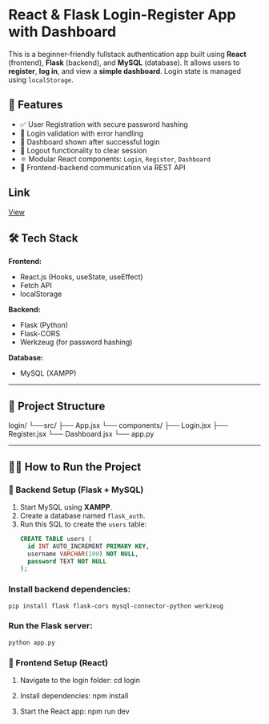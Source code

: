 # React & Flask Login-Register App with Dashboard

This is a beginner-friendly fullstack authentication app built using **React** (frontend), **Flask** (backend), and **MySQL** (database). It allows users to **register**, **log in**, and view a **simple dashboard**. Login state is managed using `localStorage`.

## 🚀 Features

- ✅ User Registration with secure password hashing
- 🔐 Login validation with error handling
- 🎯 Dashboard shown after successful login
- 🔁 Logout functionality to clear session
- ⚛️ Modular React components: `Login`, `Register`, `Dashboard`
- 🔄 Frontend-backend communication via REST API
## Link
 [View](https://flask-react-authentication-system.vercel.app)
## 🛠️ Tech Stack

**Frontend:**
- React.js (Hooks, useState, useEffect)
- Fetch API
- localStorage

**Backend:**
- Flask (Python)
- Flask-CORS
- Werkzeug (for password hashing)

**Database:**
- MySQL (XAMPP)

---

## 📁 Project Structure

login/
└──src/
    ├── App.jsx
    └── components/
        ├── Login.jsx
        ├── Register.jsx
        └── Dashboard.jsx
└── app.py

---

## 🧑‍💻 How to Run the Project

### 🔧 Backend Setup (Flask + MySQL)

1. Start MySQL using **XAMPP**.
2. Create a database named `flask_auth`.
3. Run this SQL to create the `users` table:
   ```sql
   CREATE TABLE users (
     id INT AUTO_INCREMENT PRIMARY KEY,
     username VARCHAR(100) NOT NULL,
     password TEXT NOT NULL
   );
### Install backend dependencies:
    pip install flask flask-cors mysql-connector-python werkzeug

### Run the Flask server:
    python app.py

### 🧩 Frontend Setup (React)
1. Navigate to the login folder:
        cd login

2. Install dependencies:
    npm install

3. Start the React app:
     npm run dev
